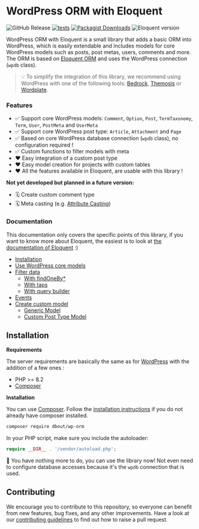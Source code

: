 # WordPress ORM with Eloquent

![GitHub Release](https://img.shields.io/github/v/release/dimitriBouteille/wp-orm) [![tests](https://img.shields.io/github/actions/workflow/status/dimitriBouteille/wp-orm/tests.yml?label=tests)](https://github.com/dimitriBouteille/wp-orm/actions/workflows/tests.yml) [![Packagist Downloads](https://img.shields.io/packagist/dt/dbout/wp-orm?color=yellow)](https://packagist.org/packages/dbout/wp-orm) ![Eloquent version](https://img.shields.io/packagist/dependency-v/dbout/wp-orm/illuminate%2Fdatabase?color=orange)

WordPress ORM with Eloquent is a small library that adds a basic ORM into WordPress, which is easily extendable and includes models for core WordPress models such as posts, post metas, users, comments and more.
The ORM is based on [Eloquent ORM](https://laravel.com/docs/eloquent) and uses the WordPress connection (`wpdb` class).

> 💡 To simplify the integration of this library, we recommend using WordPress with one of the following tools: [Bedrock](https://roots.io/bedrock/), [Themosis](https://framework.themosis.com/) or [Wordplate](https://github.com/wordplate/wordplate#readme).

### Features

- ✅ Support core WordPress models: `Comment`, `Option`, `Post`, `TermTaxonomy`, `Term`, `User`, `PostMeta` and `UserMeta`
- ✅ Support core WordPress post type: `Article`, `Attachment` and `Page`
- ✅ Based on core WordPress database connection (`wpdb` class), no configuration required !
- ✅ Custom functions to filter models with meta
- ❤️ Easy integration of a custom post type
- ❤️ Easy model creation for projects with custom tables
- ❤️ All the features available in Eloquent, are usable with this library !

**Not yet developed but planned in a future version:**

- 🗓️ Create custom comment type
- 🗓️ Meta casting (e.g. [Attribute Casting](https://laravel.com/docs/10.x/eloquent-mutators#attribute-casting)) 

### Documentation

This documentation only covers the specific points of this library, if you want to know more about Eloquent, the easiest is to look at [the documentation of Eloquent](https://laravel.com/docs/10.x/eloquent) :)

- [Installation](#installation)
- [Use WordPress core models](doc/wordpress-core-models.md)
- [Filter data](/doc/filter-data.md)
    - [With findOneBy*](/doc/filter-data.md#with-findoneby)
    - [With taps](/doc/filter-data.md#with-taps)
    - [With query builder](/doc/filter-data.md#with-query-builder)
- [Events](/doc/events.md)
- [Create custom model](doc/create-model.md)
    - [Generic Model](doc/create-model.md#generic-model)
    - [Custom Post Type Model](doc/create-model.md#custom-post-type-model)

## Installation

**Requirements**

The server requirements are basically the same as for [WordPress](https://wordpress.org/about/requirements/) with the addition of a few ones :

- PHP >= 8.2
- [Composer](https://getcomposer.org/)

**Installation**

You can use [Composer](https://getcomposer.org/). Follow the [installation instructions](https://getcomposer.org/doc/00-intro.md) if you do not already have composer installed.

~~~bash
composer require dbout/wp-orm
~~~

In your PHP script, make sure you include the autoloader:

~~~php
require __DIR__ . '/vendor/autoload.php';
~~~

🎉 You have nothing more to do, you can use the library now! Not even need to configure database accesses because it's the `wpdb` connection that is used.

## Contributing

We encourage you to contribute to this repository, so everyone can benefit from new features, bug fixes, and any other improvements. Have a look at our [contributing guidelines](CONTRIBUTING.md) to find out how to raise a pull request.